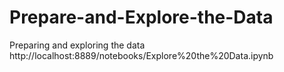 # Prepare-and-Explore-the-Data
Preparing and exploring the data
http://localhost:8889/notebooks/Explore%20the%20Data.ipynb
